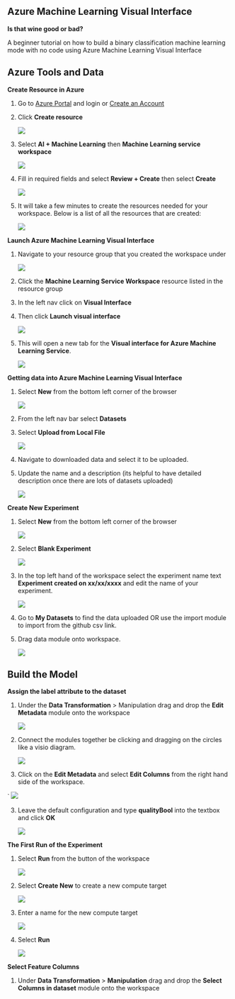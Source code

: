 ## **Azure Machine Learning Visual Interface**

**Is that wine good or bad?**

A beginner tutorial on how to build a binary classification machine learning mode with no code using Azure Machine Learning Visual Interface

## Azure Tools and Data

**Create Resource in Azure**

1. Go to [Azure Portal](https://portal.azure.com/) and login or [Create an Account](https://azure.microsoft.com/en-us/free/)

2. Click **Create resource**

	![](https://github.com/ceteongvanness/eventdemo/blob/master/Global%20AI%20Night%20Sept%202019/Images/S1.png)

3. Select **AI + Machine Learning** then **Machine Learning service workspace**

	![](https://github.com/ceteongvanness/eventdemo/blob/master/Global%20AI%20Night%20Sept%202019/Images/S2.png)

4. Fill in required fields and select **Review + Create** then select **Create**

	![](https://github.com/ceteongvanness/eventdemo/blob/master/Global%20AI%20Night%20Sept%202019/Images/S3.png)

5. It will take a few minutes to create the resources needed for your workspace. Below is a list of all the resources that are created:

	![](https://github.com/ceteongvanness/eventdemo/blob/master/Global%20AI%20Night%20Sept%202019/Images/S4.png)
    
**Launch Azure Machine Learning Visual Interface**
1. Navigate to your resource group that you created the workspace under

	![](https://github.com/ceteongvanness/eventdemo/blob/master/Global%20AI%20Night%20Sept%202019/Images/S5.png)
    
2. Click the **Machine Learning Service Workspace** resource listed in the resource group
3. In the left nav click on **Visual Interface**
4. Then click **Launch visual interface**

	![](https://github.com/ceteongvanness/eventdemo/blob/master/Global%20AI%20Night%20Sept%202019/Images/S6.png)
    
5. This will open a new tab for the **Visual interface for Azure Machine Learning Service**.

	![](https://github.com/ceteongvanness/eventdemo/blob/master/Global%20AI%20Night%20Sept%202019/Images/S7.png)
    
**Getting data into Azure Machine Learning Visual Interface**
1. Select **New** from the bottom left corner of the browser

	![](https://github.com/ceteongvanness/eventdemo/blob/master/Global%20AI%20Night%20Sept%202019/Images/S8.png)
    
2. From the left nav bar select **Datasets**
3. Select **Upload from Local File**

	![](https://github.com/ceteongvanness/eventdemo/blob/master/Global%20AI%20Night%20Sept%202019/Images/S9.png)
4. Navigate to downloaded data and select it to be uploaded.
5. Update the name and a description (its helpful to have detailed description once there are lots of datasets uploaded)

	![](https://github.com/ceteongvanness/eventdemo/blob/master/Global%20AI%20Night%20Sept%202019/Images/S10.png)

**Create New Experiment**
1. Select **New** from the bottom left corner of the browser

	![](https://github.com/ceteongvanness/eventdemo/blob/master/Global%20AI%20Night%20Sept%202019/Images/S8.png)

2. Select **Blank Experiment**

	![](https://github.com/ceteongvanness/eventdemo/blob/master/Global%20AI%20Night%20Sept%202019/Images/S11.png)
    
3. In the top left hand of the workspace select the experiment name text **Experiment created on xx/xx/xxxx** and edit the name of your experiment.

	![](https://github.com/ceteongvanness/eventdemo/blob/master/Global%20AI%20Night%20Sept%202019/Images/S12.png)
    
4. Go to **My Datasets** to find the data uploaded OR use the import module to import from the github csv link.
5. Drag data module onto workspace.

	![](https://github.com/ceteongvanness/eventdemo/blob/master/Global%20AI%20Night%20Sept%202019/Images/S13.png)
    
## Build the Model

**Assign the label attribute to the dataset**
1. Under the **Data Transformation** > Manipulation drag and drop the **Edit Metadata** module onto the workspace

	![](https://github.com/ceteongvanness/eventdemo/blob/master/Global%20AI%20Night%20Sept%202019/Images/S14.png)
    
2. Connect the modules together be clicking and dragging on the circles like a visio diagram.

	![](https://github.com/ceteongvanness/eventdemo/blob/master/Global%20AI%20Night%20Sept%202019/Images/S17.png)
    
3. Click on the **Edit Metadata** and select **Edit Columns** from the right hand side of the workspace.

`	![](https://github.com/ceteongvanness/eventdemo/blob/master/Global%20AI%20Night%20Sept%202019/Images/S15.png)

3. Leave the default configuration and type **qualityBool** into the textbox and click **OK**

	![](https://github.com/ceteongvanness/eventdemo/blob/master/Global%20AI%20Night%20Sept%202019/Images/S16.png)
    
**The First Run of the Experiment**
1. Select **Run** from the button of the workspace

	![](https://github.com/ceteongvanness/eventdemo/blob/master/Global%20AI%20Night%20Sept%202019/Images/S18.png)
    
2. Select **Create New** to create a new compute target

	![](https://github.com/ceteongvanness/eventdemo/blob/master/Global%20AI%20Night%20Sept%202019/Images/S19.png)
    
3. Enter a name for the new compute target

	![](https://github.com/ceteongvanness/eventdemo/blob/master/Global%20AI%20Night%20Sept%202019/Images/S20.png)
    
4. Select **Run**

	![](https://github.com/ceteongvanness/eventdemo/blob/master/Global%20AI%20Night%20Sept%202019/Images/S21.png)
    
**Select Feature Columns**
1. Under **Data Transformation** > **Manipulation** drag and drop the **Select Columns in dataset** module onto the workspace


